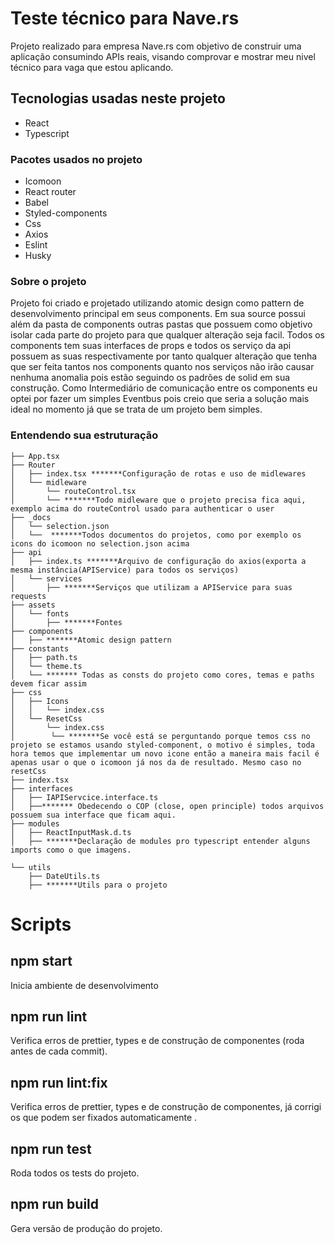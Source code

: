 # Teste técnico para Nave.rs
Projeto realizado para empresa Nave.rs com objetivo de construir uma aplicação consumindo APIs reais, visando comprovar e mostrar meu nivel técnico para vaga que estou aplicando.


## Tecnologias usadas neste projeto
* React
* Typescript

### Pacotes usados no projeto
* Icomoon
* React router
* Babel
* Styled-components
* Css
* Axios
* Eslint
* Husky

### Sobre o projeto
Projeto foi criado e projetado utilizando atomic design como pattern de desenvolvimento principal em seus components.
Em sua source possui além da pasta de components outras pastas que possuem como objetivo isolar cada parte do projeto para que qualquer alteração seja facil. Todos os components tem suas interfaces de props e todos os serviço da api possuem as suas respectivamente por tanto qualquer alteração que tenha que ser feita tantos nos components quanto nos serviços não irão causar nenhuma anomalia pois estão seguindo os padrões de solid em sua  construção. Como Intermediário de comunicação entre os components eu optei por fazer um simples Eventbus pois creio que seria a solução mais ideal no momento já que se trata de um projeto bem simples.

### Entendendo sua estruturação 

```
├── App.tsx
├── Router
│   ├── index.tsx *******Configuração de rotas e uso de midlewares
│   └── midleware
│       └── routeControl.tsx
│       └── *******Todo midleware que o projeto precisa fica aqui, exemplo acima do routeControl usado para authenticar o user
├── _docs
│   └── selection.json
│   └──  *******Todos documentos do projetos, como por exemplo os icons do icomoon no selection.json acima
├── api
│   ├── index.ts *******Arquivo de configuração do axios(exporta a mesma instância(APIService) para todos os serviços)
│   └── services
│       ├── *******Serviços que utilizam a APIService para suas requests
├── assets
│   └── fonts
│       ├── *******Fontes
├── components
│   ├── *******Atomic design pattern
├── constants
│   ├── path.ts
│   └── theme.ts
│   └── ******* Todas as consts do projeto como cores, temas e paths devem ficar assim
├── css
│   ├── Icons
│   │   └── index.css
│   └── ResetCss
│       └── index.css
│        └── *******Se você está se perguntando porque temos css no projeto se estamos usando styled-component, o motivo é simples, toda hora temos que implementar um novo icone então a maneira mais facil é apenas usar o que o icomoon já nos da de resultado. Mesmo caso no resetCss
├── index.tsx
├── interfaces
│   ├── IAPIServcice.interface.ts
│   ├──******* Obedecendo o COP (close, open principle) todos arquivos possuem sua interface que ficam aqui.
├── modules
│   ├── ReactInputMask.d.ts
│   ├── *******Declaração de modules pro typescript entender alguns imports como o que imagens.

└── utils
    ├── DateUtils.ts
    ├── *******Utils para o projeto
``` 


# Scripts

## npm start
Inicia ambiente de desenvolvimento

## npm run lint
Verifica erros de prettier, types e de construção de componentes (roda antes de cada commit).

## npm run lint:fix
Verifica erros de prettier, types e de construção de componentes, já corrigi os que podem ser fixados automaticamente .

## npm run test
Roda todos os tests do projeto.

## npm run build
Gera versão de produção do projeto.



